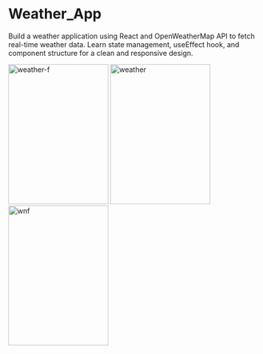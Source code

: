 # Weather_App

Build a weather application using React and OpenWeatherMap API to fetch real-time weather data. Learn state management, useEffect hook, and component structure for a clean and responsive design.<br>

<img width="200" height="280" alt="weather-f" src="https://github.com/sivaganesz/Weather_App/assets/115609516/4c94ab30-b127-4a77-b987-458f7f6aca70">
<img width="200" height="280" alt="weather" src="https://github.com/sivaganesz/Weather_App/assets/115609516/0b05d128-936b-416a-9a90-a703886b2c7c">
<img width="200" height="280" alt="wnf" src="https://github.com/sivaganesz/Weather_App/assets/115609516/46fb8a47-9182-43b5-9192-3ac02f810cd6">
